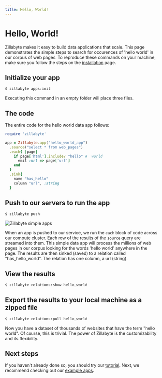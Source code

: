 ```yaml
---
title: Hello, World!
---
```


# Hello, World!

Zillabyte makes it easy to build data applications that scale. This page demonstrates the simple steps to search for occurences of 'hello world' in our corpus of web pages. To reproduce these commands on your machine, make sure you follow the steps on the [installation](/quickstart/installation) page.

## Initialize your app

```bash
$ zillabyte apps:init
```
Executing this command in an empty folder will place three files. 
 
## The code 

The entire code for the hello world data app follows: 

```ruby
require 'zillabyte' 

app = Zillabyte.app("hello_world_app")
  .source("select * from web_pages")
  .each{ |page|
    if page['html'].include? "hello" #  world
      emit :url => page['url']
    end
  }
  .sink{
    name "has_hello"
    column "url", :string
  }
```


## Push to our servers to run the app

```bash 
$ zillabyte push
```

![Zillabyte simple apps](/images/HelloWorld.png)

When an app is pushed to our service, we run the `each` block of code across our compute cluster. Each row of the results of the `source` query are streamed into them. This simple data app will process the millions of web pages in our corpus looking for the words 'hello world' anywhere in the page. The results are then sinked (saved) to a relation called "has_hello_world". The relation has one column, a url (string). 

## View the results

``` bash
$ zillabyte relations:show hello_world
```

## Export the results to your local machine as a zipped file

```bash
$ zillabyte relations:pull hello_world 
``` 

Now you have a dataset of thousands of websites that have the term "hello world".  Of course, this is trivial.  The power of Zillabyte is the customizability and its flexibility.  

 
## Next steps

If you haven't already done so, you should try our [tutorial](/quickstart/tutorial). Next, we recommend checking out our [example apps](/examples/index_commerce).
  

